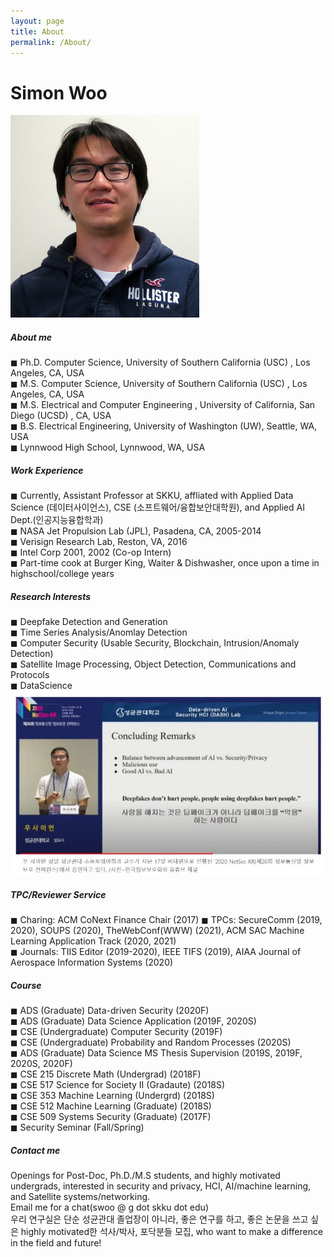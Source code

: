 ```yaml
---
layout: page
title: About
permalink: /About/
---
```


<h1 class="page-title">Simon Woo</h1>

![Simon Woo](./img/simonwoo.png)

<div class="section">
    <h5>About me</h5> 
        ◼ Ph.D. Computer Science, University of Southern California (USC) , Los Angeles, CA, USA <br>
        ◼ M.S. Computer Science, University of Southern California (USC) , Los Angeles, CA, USA <br>
        ◼ M.S. Electrical and Computer Engineering , University of California, San Diego (UCSD) , CA, USA <br>
        ◼ B.S. Electrical Engineering, University of Washington (UW), Seattle, WA, USA <br>
        ◼ Lynnwood High School, Lynnwood, WA, USA <br>
      
 
</div>

<div class="divider"></div>
<div class="section">
    <h5>Work Experience</h5> 
        ◼ Currently, Assistant Professor at SKKU, affliated with Applied Data Science (데이터사이언스), CSE (소프트웨어/융합보안대학원), and Applied AI Dept.(인공지능융합학과) <br>
        ◼ NASA Jet Propulsion Lab (JPL), Pasadena, CA, 2005-2014 <br>
        ◼ Verisign Research Lab, Reston, VA, 2016 <br>
        ◼ Intel Corp 2001, 2002 (Co-op Intern) <br>
        ◼ Part-time cook at Burger King, Waiter & Dishwasher, once upon a time in highschool/college years  <br>
</div>

<div class="divider"></div>
<div class="section">
    <h5>Research Interests</h5> 
          ◼ Deepfake Detection and Generation <br>
          ◼ Time Series Analysis/Anomlay Detection <br>
          ◼ Computer Security (Usable Security, Blockchain, Intrusion/Anomaly Detection) <br>
          ◼ Satellite Image Processing, Object Detection, Communications and Protocols  <br>
          ◼ DataScience <br>

<img src="/img/WooDF.jpg" alt="" width="700" />
</div>
<div class="section">
    <h5>TPC/Reviewer Service</h5> 
          ◼ Charing: ACM CoNext Finance Chair (2017)
          ◼ TPCs: SecureComm (2019, 2020), SOUPS (2020), TheWebConf(WWW) (2021), ACM SAC Machine Learning Application Track (2020, 2021)<br>
          ◼ Journals: TIIS Editor (2019-2020), IEEE TIFS (2019), AIAA Journal of Aerospace Information Systems (2020)<br>

</div>
<div class="divider"></div>
<div class="section">
    <h5>Course</h5> 
        ◼ ADS (Graduate) Data-driven Security (2020F) <br>
        ◼ ADS (Graduate) Data Science Application (2019F, 2020S) <br>
        ◼ CSE (Undergraduate) Computer Security (2019F) <br>
        ◼ CSE (Undergraduate) Probability and Random Processes (2020S) <br>
        ◼ ADS (Graduate) Data Science MS Thesis Supervision (2019S, 2019F, 2020S, 2020F) <br>
        ◼ CSE 215 Discrete Math (Undergrad) (2018F) <br>
        ◼ CSE 517 Science for Society II (Gradaute) (2018S) <br>
        ◼ CSE 353 Machine Learning (Undergrd) (2018S) <br>
        ◼ CSE 512 Machine Learning (Graduate) (2018S) <br>
        ◼ CSE 509 Systems Security (Graduate) (2017F) <br>
        ◼ Security Seminar (Fall/Spring)
</div>
<div class="divider"></div>

<div class="section">


<h5>Contact me</h5>     
        Openings for Post-Doc, Ph.D./M.S students, and highly motivated undergrads, interested in security and privacy, HCI, AI/machine learning, and Satellite systems/networking.<br>
        Email me for a chat(swoo @ g dot skku dot edu)
        <br>
우리 연구실은 단순 성균관대 졸업장이 아니라, 좋은 연구를 하고, 좋은 논문을 쓰고 싶은 highly motivated한 석사/박사, 포닥분들 모집, who want to make a difference in the field and future!

</div>
